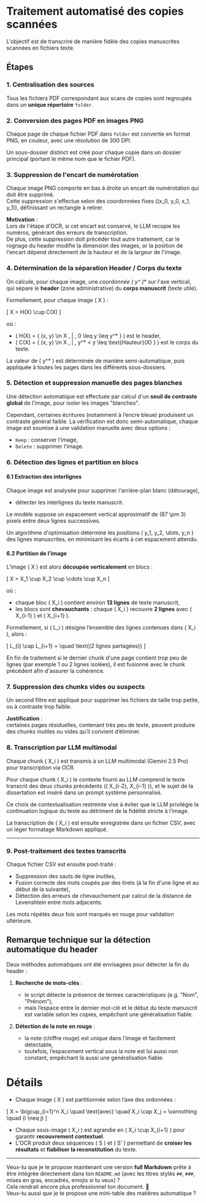 # Traitement automatisé des copies scannées

L'objectif est de transcrire de manière fidèle des copies manuscrites scannées en fichiers texte.


## Étapes


### 1. Centralisation des sources

Tous les fichiers PDF correspondant aux scans de copies sont regroupés dans un **unique répertoire** `folder`.


### 2. Conversion des pages PDF en images PNG

Chaque page de chaque fichier PDF dans `folder` est convertie en format PNG,  en couleur, avec une résolution de 300 DPI.

Un sous-dossier distinct est créé pour chaque copie dans un dossier principal (portant le même nom que le fichier PDF).

### 3. Suppression de l'encart de numérotation

Chaque image PNG comporte en bas à droite un encart de numérotation qui doit être supprimé.  
Cette suppression s'effectue selon des coordonnées fixes \((x_0, y_0, x_1, y_1)\), définissant un rectangle à retirer.

**Motivation** :  
Lors de l'étape d'OCR, si cet encart est conservé, le LLM recopie les numéros, générant des erreurs de transcription.  
De plus, cette suppression doit précéder tout autre traitement, car le rognage du header modifie la dimension des images, or la position de l'encart dépend directement de la hauteur et de la largeur de l'image.

### 4. Détermination de la séparation Header / Corps du texte

On calcule, pour chaque image, une **coordonnée \( y^* \)** sur l'axe vertical, qui sépare le **header** (zone administrative) du **corps manuscrit** (texte utile).

Formellement, pour chaque image \( X \) :

\[
X = H(X) \cup C(X)
\]

où :

- \( H(X) = \{ (x, y) \in X \, | \, 0 \leq y \leq y^* \} \) est le header,
- \( C(X) = \{ (x, y) \in X \, | \, y^* < y \leq \text{Hauteur}(X) \} \) est le corps du texte.

La valeur de \( y^* \) est déterminée de manière semi-automatique, puis appliquée à toutes les pages dans les différents sous-dossiers.

### 5. Détection et suppression manuelle des pages blanches

Une détection automatique est effectuée par calcul d'un **seuil de contraste global** de l’image, pour isoler les images "blanches".

Cependant, certaines écritures (notamment à l’encre bleue) produisent un contraste général faible. La vérification est donc semi-automatique, chaque image est soumise à une validation manuelle avec deux options :
- `Keep` : conserver l’image,
- `Delete` : supprimer l’image.

### 6. Détection des lignes et partition en blocs

#### 6.1 Extraction des interlignes

Chaque image est analysée pour supprimer l'arrière-plan blanc (détourage),
- détecter les interlignes du texte manuscrit.

Le modèle suppose un espacement vertical approximatif de \(87 \pm 3\) pixels entre deux lignes successives.

Un algorithme d'optimisation détermine les positions \( y_1, y_2, \dots, y_n \) des lignes manuscrites, en minimisant les écarts à cet espacement attendu.

#### 6.2 Partition de l’image

L’image \( X \) est alors **découpée verticalement** en blocs :

\[
X = X_1 \cup X_2 \cup \cdots \cup X_n
\]

où :

- chaque bloc \( X_i \) contient environ **13 lignes** de texte manuscrit,
- les blocs sont **chevauchants** : chaque \( X_i \) recouvre **2 lignes** avec \( X_{i-1} \) et \( X_{i+1} \).

Formellement, si \( L_i \) désigne l’ensemble des lignes contenues dans \( X_i \), alors :

\[
L_{i} \cap L_{i+1} = \quad \text{(2 lignes partagées)}
\]

En fin de traitement si le dernier chunk d'une page contient trop peu de lignes (par exemple 1 ou 2 lignes isolées), il est fusionné avec le chunk précédent afin d'assurer la cohérence.

### 7. Suppression des chunks vides ou suspects

Un second filtre est appliqué pour supprimer les fichiers de taille trop petite, ou à contraste trop faible.

**Justification** :  
certaines pages résiduelles, contenant très peu de texte, peuvent produire des chunks inutiles ou vides qu’il convient d’éliminer.

### 8. Transcription par LLM multimodal

Chaque chunk \( X_i \) est transmis à un LLM multimodal (Gemini 2.5 Pro) pour transcription via OCR.

Pour chaque chunk \( X_i \) le contexte fourni au LLM comprend le texte transcrit des deux chunks précédents (\( X_{i-2}, X_{i-1} \)), et le sujet de la dissertation est inséré dans un prompt système personnalisé.

Ce choix de contextualisation restreinte vise à éviter que le LLM privilégie la continuation logique du texte au détriment de la fidélité stricte à l’image.

La transcription de \( X_i \) est ensuite enregistrée dans un fichier CSV, avec un léger formatage Markdown appliqué.

---

### 9. Post-traitement des textes transcrits

Chaque fichier CSV est ensuite post-traité :

- Suppression des sauts de ligne inutiles,
- Fusion correcte des mots coupés par des tirets (à la fin d'une ligne et au début de la suivante),
- Détection des erreurs de chevauchement par calcul de la distance de Levenshtein entre mots adjacents.

Les mots répétés deux fois sont marqués en rouge pour validation ultérieure.

## Remarque technique sur la détection automatique du header

Deux méthodes automatiques ont été envisagées pour détecter la fin du header :

1. **Recherche de mots-clés** :
   - le script détecte la présence de termes caractéristiques (e.g. "Nom", "Prénom"),
   - mais l’espace entre le dernier mot-clé et le début du texte manuscrit est variable selon les copies, empêchant une généralisation fiable.

2. **Détection de la note en rouge** :
   - la note (chiffre rouge) est unique dans l’image et facilement détectable,
   - toutefois, l’espacement vertical sous la note est lui aussi non constant, empêchant là aussi une généralisation fiable.

# Détails

- Chaque image \( X \) est partitionnée selon l’axe des ordonnées :

\[
X = \bigcup_{i=1}^n X_i
\quad \text{avec} \quad X_i \cap X_j = \varnothing \quad (i \neq j)
\]

- Chaque sous-image \( X_i \) est agrandie en \( X_i \cup X_{i+1} \) pour garantir **recouvrement contextuel**.
- L'OCR produit deux séquences \( S \) et \( S' \) permettant de **croiser les résultats** et **fiabiliser la reconstitution** du texte.

---

Veux-tu que je te propose maintenant une version **full Markdown** prête à être intégrée directement dans ton `README.md` (avec les titres stylés `##`, `###`, mises en gras, encadrés, emojis si tu veux) ?  
Cela rendrait encore plus professionnel ton document. 🚀  
Veux-tu aussi que je te propose une mini-table des matières automatique ?
